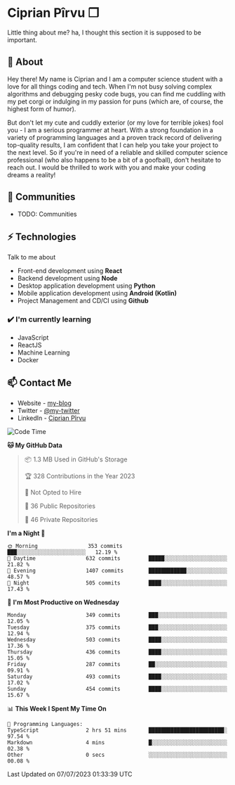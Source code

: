 # Ciprian Pîrvu ❐

Little thing about me? ha, I thought this section it is supposed to be important.

## 🧐 About

Hey there! My name is Ciprian and I am a computer science student with a love for all things coding and tech. When I'm not busy solving complex algorithms and debugging pesky code bugs, you can find me cuddling with my pet corgi or indulging in my passion for puns (which are, of course, the highest form of humor).

But don't let my cute and cuddly exterior (or my love for terrible jokes) fool you - I am a serious programmer at heart. With a strong foundation in a variety of programming languages and a proven track record of delivering top-quality results, I am confident that I can help you take your project to the next level. So if you're in need of a reliable and skilled computer science professional (who also happens to be a bit of a goofball), don't hesitate to reach out. I would be thrilled to work with you and make your coding dreams a reality!

## 👯 Communities

-   TODO: Communities

## ⚡ Technologies

Talk to me about

-   Front-end development using **React**
-   Backend development using **Node**
-   Desktop application development using **Python**
-   Mobile application development using **Android (Kotlin)**
-   Project Management and CD/CI using **Github**

### ✔️ I'm currently learning

-   JavaScript
-   ReactJS
-   Machine Learning
-   Docker

## 📫 Contact Me

-   Website - [my-blog]()
-   Twitter - [@my-twitter]()
-   LinkedIn - [Ciprian Pîrvu](https://www.linkedin.com/in/p%C3%AErvu-ciprian-cristian-4415991b1/)

<!--START_SECTION:waka-->
![Code Time](http://img.shields.io/badge/Code%20Time-1%2C785%20hrs%2031%20mins-blue)

**🐱 My GitHub Data** 

> 📦 1.3 MB Used in GitHub's Storage 
 > 
> 🏆 328 Contributions in the Year 2023
 > 
> 🚫 Not Opted to Hire
 > 
> 📜 36 Public Repositories 
 > 
> 🔑 46 Private Repositories 
 > 
**I'm a Night 🦉** 

```text
🌞 Morning                353 commits         ███░░░░░░░░░░░░░░░░░░░░░░   12.19 % 
🌆 Daytime                632 commits         █████░░░░░░░░░░░░░░░░░░░░   21.82 % 
🌃 Evening                1407 commits        ████████████░░░░░░░░░░░░░   48.57 % 
🌙 Night                  505 commits         ████░░░░░░░░░░░░░░░░░░░░░   17.43 % 
```
📅 **I'm Most Productive on Wednesday** 

```text
Monday                   349 commits         ███░░░░░░░░░░░░░░░░░░░░░░   12.05 % 
Tuesday                  375 commits         ███░░░░░░░░░░░░░░░░░░░░░░   12.94 % 
Wednesday                503 commits         ████░░░░░░░░░░░░░░░░░░░░░   17.36 % 
Thursday                 436 commits         ████░░░░░░░░░░░░░░░░░░░░░   15.05 % 
Friday                   287 commits         ██░░░░░░░░░░░░░░░░░░░░░░░   09.91 % 
Saturday                 493 commits         ████░░░░░░░░░░░░░░░░░░░░░   17.02 % 
Sunday                   454 commits         ████░░░░░░░░░░░░░░░░░░░░░   15.67 % 
```


📊 **This Week I Spent My Time On** 

```text
💬 Programming Languages: 
TypeScript               2 hrs 51 mins       ████████████████████████░   97.54 % 
Markdown                 4 mins              █░░░░░░░░░░░░░░░░░░░░░░░░   02.38 % 
Other                    0 secs              ░░░░░░░░░░░░░░░░░░░░░░░░░   00.08 % 
```


 Last Updated on 07/07/2023 01:33:39 UTC
<!--END_SECTION:waka-->
